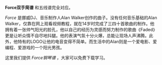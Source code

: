 

**Force双手简谱** 和五线谱完全对应。

_Force_ 是挪威DJ、音乐制作人Alan Walker创作的曲子。没有任何音乐基础的Alan
Walker，仅靠在网上观看视频教程，就在14岁时完成了三四十首歌曲的制作。他拥有着一张帅气阳光的脸孔，他以自己的经历为灵感而努力制作的歌曲《Faded》更是让听众情不自尽地抖腿。他的表演气氛十分火爆，总能让现场人声沸腾。此外，他特有的LOGO让他的电音变得不简单。而生活中的Alan则是一个爱电影、爱编程、爱游戏的一个阳光男孩。

这里我们提供 _Force钢琴谱_ ，大家可以免费下载学习。

